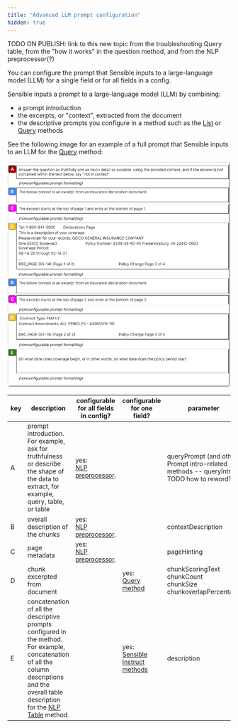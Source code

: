 ```yaml
---
title: "Advanced LLM prompt configuration"
hidden: true
---
```


TODO ON PUBLISH: link to this new topic from the troubleshooting Query table, from the "how it works" in the question method, and from the NLP preprocessor(?)



You can configure the prompt that Sensible inputs to a large-language model (LLM) for a single field or for all fields in a config.

Sensible inputs a prompt to a large-language model (LLM) by combining:

- a prompt introduction
- the excerpts, or "context", extracted from the document 
- the descriptive prompts you configure in a method such as the [List](doc:list) or [Query](doc:question) methods

See the following image for an example of a full prompt that Sensible inputs to an LLM for the [Query](doc:question) method: 

![Click to enlarge](https://raw.githubusercontent.com/sensible-hq/sensible-docs/main/readme-sync/assets/v0/images/final/llm_prompt.png)





| key  | description                                                  | configurable for all fields in config? | configurable for one field?                        | parameter                                                    |
| ---- | ------------------------------------------------------------ | -------------------------------------- | -------------------------------------------------- | ------------------------------------------------------------ |
| A    | prompt introduction. For example, ask for truthfulness or describe the shape of the data to extract, for example, query, table, or table | yes:<br/>[NLP preprocessor](doc:nlp).  |                                                    | queryPrompt  (and other Prompt intro-related methods -- queryIntro) TODO how to reword? |
| B    | overall description of the chunks                            | yes:<br/>[NLP preprocessor](doc:nlp).  |                                                    | contextDescription                                           |
| C    | page metadata                                                | yes:<br/>[NLP preprocessor](doc:nlp).  |                                                    | pageHinting                                                  |
| D    | chunk excerpted from document                                |                                        | yes:<br/>[Query method](doc:question)              | chunkScoringText<br/>chunkCount<br/>chunkSize<br/>chunkoverlapPercentage |
| E    | concatenation of all the descriptive prompts configured in the method. For example, concatenation of all the column descriptions and the overall table description for the [NLP Table](doc:nlp-table) method. |                                        | yes:<br/>[Sensible Instruct methods](doc:instruct) | description                                                  |

